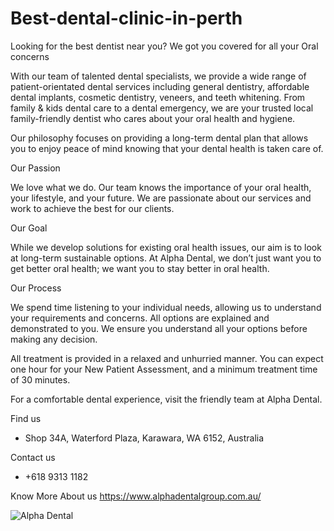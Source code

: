 # Best-dental-clinic-in-perth
Looking for the best dentist near you? We got you covered for all your Oral concerns

With our team of talented dental specialists, we provide a wide range of patient-orientated dental services including general dentistry, affordable dental implants, cosmetic dentistry, veneers, and teeth whitening. From family & kids dental care to a dental emergency, we are your trusted local family-friendly dentist who cares about your oral health and hygiene.  

Our philosophy focuses on providing a long-term dental plan that allows you to enjoy peace of mind knowing that your dental health is taken care of. 

Our Passion 

We love what we do. Our team knows the importance of your oral health, your lifestyle, and your future. We are passionate about our services and work to achieve the best for our clients. 

Our Goal 

While we develop solutions for existing oral health issues, our aim is to look at long-term sustainable options. At Alpha Dental, we don’t just want you to get better oral health; we want you to stay better in oral health. 

Our Process 

We spend time listening to your individual needs, allowing us to understand your requirements and concerns.  All options are explained and demonstrated to you. We ensure you understand all your options before making any decision. 

All treatment is provided in a relaxed and unhurried manner. You can expect one hour for your New Patient Assessment, and a minimum treatment time of 30 minutes. 
 

For a comfortable dental experience, visit the friendly team at Alpha Dental. 

Find us 
- Shop 34A, Waterford Plaza, Karawara, WA 6152, Australia 

Contact us
- +618 9313 1182  

Know More About us 
https://www.alphadentalgroup.com.au/  

![Alpha Dental](https://user-images.githubusercontent.com/91315060/134644629-901399d2-00df-4624-aed5-03b0389141c6.jpeg) 


